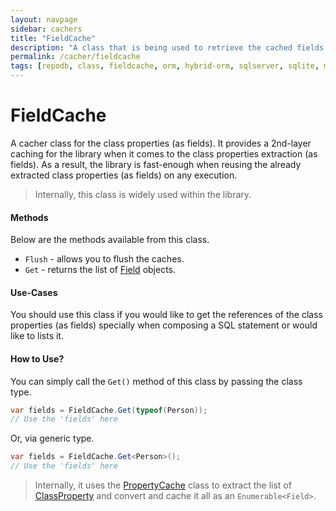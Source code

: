 ```yaml
---
layout: navpage
sidebar: cachers
title: "FieldCache"
description: "A class that is being used to retrieve the cached fields or properties of the class or data entity."
permalink: /cacher/fieldcache
tags: [repodb, class, fieldcache, orm, hybrid-orm, sqlserver, sqlite, mysql, postgresql]
---
```


# FieldCache

A cacher class for the class properties (as fields). It provides a 2nd-layer caching for the library when it comes to the class properties extraction (as fields). As a result, the library is fast-enough when reusing the already extracted class properties (as fields) on any execution.

> Internally, this class is widely used within the library.

#### Methods

Below are the methods available from this class.

- `Flush` - allows you to flush the caches.
- `Get` - returns the list of [Field](/class/field) objects.

#### Use-Cases

You should use this class if you would like to get the references of the class properties (as fields) specially when composing a SQL statement or would like to lists it.

#### How to Use?

You can simply call the `Get()` method of this class by passing the class type.

```csharp
var fields = FieldCache.Get(typeof(Person));
// Use the 'fields' here
```

Or, via generic type.

```csharp
var fields = FieldCache.Get<Person>();
// Use the 'fields' here
```

> Internally, it uses the [PropertyCache](/cacher/propertycache) class to extract the list of [ClassProperty](/class/classproperty) and convert and cache it all as an `Enumerable<Field>`.